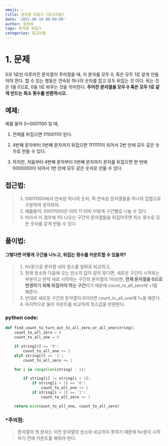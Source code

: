 ```yaml
---
emoji: ✏️
title: 문자열 뒤집기 [알고리즘]
date: '2021-06-14 00:00:00'
author: 장희성
tags: 문자열 뒤집기
categories: 알고리즘
---
```


# 1. 문제

0과 1로만 이루어진 문자열이 주어졌을 때, 이 문자를 모두 0, 혹은 모두 1로 같게 만들어야 한다. 할 수 있는 행동은 연속된 하나의 숫자를 잡고 모두 뒤집는 것 이다. 뒤는 것은 1을 0으로, 0을 1로 바꾸는 것을 의미한다. **주어진 문자열을 모두 0 혹은 모두 1로 같게 만드는 최소 횟수를 반환하시오.**

## 예제:

예를 들어 S=0001100 일 때,

1. 전체를 뒤집으면 1110011이 된다.

2. 4번째 문자부터 5번째 문자까지 뒤집으면 1111111이 되어서 2번 만에 모두 같은 숫자로 만들 수 있다.

3. 하지만, 처음부터 4번째 문자부터 5번째 문자까지 문자를 뒤집으면 한 번에 0000000이 되어서 1번 만에 모두 같은 숫자로 만들 수 있다.

## 접근법:

> 1. 00011000에서 연속된 하나의 숫자, 즉 연속된 문자열들을 하나의 집합으로 구분하여 생각하자.
> 2. 예를들어, 00011000은 000 11 000 이렇게 구간별로 나눌 수 있다.
> 3. 따라서 이 경우에 1이 나오는 구간의 문자열들을 뒤집어주면 최소 횟수로 모든 숫자를 같게 만들 수 있다.

## 풀이법:

#### 그렇다면 어떻게 구간을 나누고, 뒤집는 횟수를 카운트할 수 있을까?

> 1. for문으로 문자열 내의 원소를 앞뒤로 비교하고,
> 2. 현재 원소와 다음에 오는 원소의 값이 같이 않다면, 새로운 구간이 시작되는 부분이고 만약 새로 시작하는 구간의 문자열이 1이라면, **전체 문자열을 0으로 변경하기 위해 뒤집어야 하는 구간**이기 때문에 count_to_all_zero에 +1을 해준다.
> 3. 반대로 새로운 구간의 문자열이 0이라면 count_to_all_one에 1+을 해준다.
> 4. 마지막으로 둘의 카운트를 비교하여 최소값을 반환한다.

### python code:

```python
def find_count_to_turn_out_to_all_zero_or_all_one(string):
    count_to_all_zero = 0
    count_to_all_one = 0

    if string[0] == '0':
        count_to_all_one += 1
    elif string[0] == '1':
        count_to_all_zero += 1

    for i in range(len(string) - 1):

        if string[i] != string[i + 1]:
            if string[i + 1] == '0':
                count_to_all_one += 1
            if string[i + 1] == '1':
                count_to_all_zero += 1

    return min(count_to_all_one, count_to_all_zero)
```

### \*주의점:

> 문자열의 첫 문자는 이전 문자열의 원소와 비교하지 못하기 때문에 for문이 시작하기 전에 카운트를 해줘야 한다.

```toc

```

